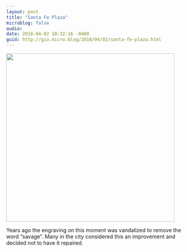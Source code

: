 ```yaml
---
layout: post
title: "Santa Fe Plaza"
microblog: false
audio: 
date: 2018-04-02 10:32:16 -0400
guid: http://gio.micro.blog/2018/04/02/santa-fe-plaza.html
---
```


<a href="http://microblog.stevegio.net/uploads/2018/e3a000c936.jpg"><img src="http://microblog.stevegio.net/uploads/2018/e3a000c936.jpg" width="450" height="600" style="height: auto;" class="sunlit_image" /></a>

Years ago the engraving on this moment was vandalized to remove the word “savage”. Many in the city considered this an improvement and decided not to have it repaired.

